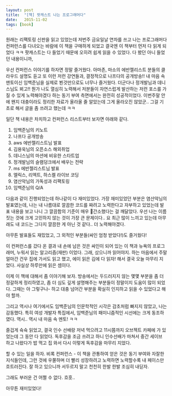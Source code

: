 ```yaml
---
layout: post
title:  "[책] 팟캐스트 나는 프로그래머다"
date:   2015-11-02
tags: [book]
---
```


원래는 리팩토링 신판을 읽고 있었는데 저번주 금요일날 연차를 쓰고 나는 프로그래머다 컨퍼런스를 다녀오는 바람에 이 책을 구매하게 되었고 결국엔 이 책부터 먼저 다 읽게 되었다 ㅋㅋ 팟캐스트는 다 들었기 때문에 오히려 쉽게 읽을 수 있었다. 다 봤던 아니 들었던 내용이니까, 

  우선 컨퍼런스 이야기를 하자면 정말 즐거웠다. 아마존, 마소의 에반젤리스트 분들의 클라우드 설명도 듣고 또 이런 저런 강연들과, 결정적으로 나프다의 공개방송!! 내 마음 속 맨토이신 임백준님을 실제로 뵌것만으로도 너무나 즐거웠다. 더군다나 정개발님과 데니스님도 뵈고!! 뭔가 나도 열심히 노력해서 저분들이 자연스럽게 발산하는 저런 포스를 가질 수 있게 노력해야겠다 하는 동기 부여 측면에서는 완전히 성공적이었다. 이번주말 안에 왠지 대충이라도 정리한 자료가 올라올 줄 알았는데 그게 올라오진 않았군.. 그걸 기초로 해서 글을 좀 쓰려고 했는데 ㅋㅋ 

  일단 책 내용은 차치하고 컨퍼런스 리스트부터 보자면 아래와 같다. 

1. 임백준님의 키노트 
2. 나프다 공개방송 
3. aws 에반젤리스트님 발표 
4. 김용욱님의 오픈소스 해외취업 
5. 데니스님의 마션에 비유한 스타트업 
6. 정개발님의 슬램덩크에서 배우는 전략 
7. ms 에반젤리스트님 발표 
8. 엘릭스, 리엑트, 하스켈 라이브 코딩 
9. 염산악님의 가독성과 리팩토링 
10. 임백준님의 Q/A 

  다음과 같이 진행되었는데 하나같이 다 재미있었다. 가장 재미있었던 부분은 염산악님의 발표였는데, 나는 내 나름대로 깔끔한 코드를 짜려고 노력한다고 자부하고 있었는데 발표 내용을 보고 나니 그 깔끔함의 기준이 매우 간소했다는 걸 깨달았다. 우선 나는 이름 짓는 것에 크게 고민하지 않는 것이 가장 큰 문제이다.. 요 최근 많이 느끼고 있는데 아무래도 내 코드는 그다지 깔끔한 게 아닌 것 같다.. 더 노력해야겠다. 

  아무튼 발표들도 재밌었고, 그 외적인 부분들(싸인 엄청 받았다!)도 즐거웠다! 

  이 컨퍼런스를 갔다 온 결과 내 손에 남은 것은 싸인이 되어 있는 이 책과 뉴욕의 프로그래머, 누워서 읽는 알고리즘(재판) 이었다. 그래, 샀으니까 읽어야지. 하는 마음에서 주말 얼마간 건우 집에 가서도 읽고 했고, 에이 읽은 김에 다 읽자! 해서 결국 오늘 마무리 지었다. 사실상 하루만에 읽은 셈이다. 

  이제 이 책에 대해서 좀 이야기해 보자. 방송에서는 두드러지지 않는 몇몇 부분을 좀 더 정갈하게 정리하였고, 좀 더 심도 깊게 설명해주는 부분들이 정말이지 도움이 많이 되었다. 그때는 아 그렇구나- 하고 대충 넘어간 부분을 확실히 인지하고 읽을 수 있었다고 해야 할까. 

  그리고 역시나 여기에서도 임백준님의 인문학적인 시각은 감초처럼 빠지지 않았고, 나는 감동했다. 특히 여성 개발자 특집에서, 임백준님의 패미니즘적인 시선에는 크게 동조하였다. 역시.. 역시 내 마음 속 멘토! ㅋㅋ 

  즐겁게 슉슉 읽었고, 결국 인수 선배랑 저녁 먹으려고 11시쯤까지 오브젝트 카페에 가 있었는데 그 동안 다 읽었다. 독후감을 조금 쓰려고 하니 인수선배가 마쳐서 중간 세이브 하고 나왔다가 밥 먹고 집 와서 다시 이렇게 독후감을 마무리 지었다. 

  할 수 있는 일을 하자. 비록 컨퍼런스 - 이 책을 관통하여 얻은 것은 동기 부여와 자잘한 지식들인데, 그런 것에 우쭐하며 더 빨리 성장하려고 노력하면 노력할수록 내 페이스만 흐트러진다. 잘 하고 있으니까 서두르지 말고 천천히 한발 한발 조심히 내딛자. 

  그래도 부러운 건 어쩔 수 없다. 흐흣.. 

  아무튼 재미있었다!